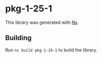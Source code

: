 # pkg-1-25-1

This library was generated with [Nx](https://nx.dev).

## Building

Run `nx build pkg-1-25-1` to build the library.
